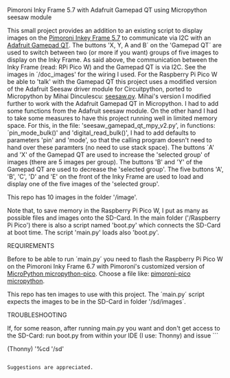 
Pimoroni Inky Frame 5.7 with Adafruit Gamepad QT using Micropython seesaw module

This small project provides an addition to an existing script to display images on the [ Pimoroni Inkey Frame 5.7](https://shop.pimoroni.com/products/inky-frame-5-7?variant=40048398958675) to communicate via I2C with an [Adafruit Gamepad QT](https://www.adafruit.com/product/5743). 
The buttons 'X, Y, A and B´ on the 'Gamepad QT´ are used to switch between two (or more if you want) groups of five images to display on the Inky Frame.
As said above, the communication between the Inky Frame (read: RPi Pico W) and the Gamepad QT is via I2C. See the images in ´/doc_images' for the wiring I used. For the Raspberry Pi Pico W be able to 'talk' with the Gamepad QT this project uses a modified version of the Adafruit Seesaw driver module for Circuitpython, ported to Micropython by Mihai Dinculescu: [seesaw.py](https://github.com/mihai-dinculescu/micropython-adafruit-drivers/blob/master/seesaw/seesaw.py). Mihai's version I modified further to work
with the Adafruit Gamepad QT in Micropython. I had to add some functions from the Adafruit seesaw module. On the other hand I had to take some measures to have this project running well in limited memory space. For this, in the file: 'seesaw_gamepad_qt_mpy_v2.py', in functions: ´pin_mode_bulk()' and 'digital_read_bulk()', I had to add defaults to parameters 'pin' and 'mode', so that the calling program doesn't need to hand over these paramters (no need to use stack space).
The buttons ´A' and 'X' of the Gamepad QT are used to increase the 'selected group' of images (there are 5 images per group). The buttons 'B' and 'Y' of the Gamepad QT are used to decrease the 'selected group'. The five buttons 'A', 'B', 'C', 'D' and 'E' on the front of the Inky Frame are used to load and display one of the five images of the 'selected group'.

This repo has 10 images in the folder '/image'.

Note that, to save memory in the Raspberry Pi Pico W, I put as many as possible files and images onto the SD-Card.
In the main folder ('/Raspberry Pi Pico') there is also a script named 'boot.py' which connects the SD-Card at boot time.
The script 'main.py' loads also 'boot.py'.

REQUIREMENTS

Before to be able to run ´main.py´ you need to flash the Raspberry Pi Pico W on the Pimoroni Inky Frame 6.7 with Pimoroni's customized version of [MicroPython micropython-pico](https://github.com/pimoroni/pimoroni-pico/releases/latest/). Choose a file like: [pimoroni-pico micropython](https://github.com/pimoroni/pimoroni-pico/releases/download/v1.21.0/pimoroni-pico-v1.21.0-micropython.uf2).

This repo has ten images to use with this project. The ´main.py´ script expects the images to be in the SD-Card in folder '/sd/images´.

TROUBLESHOOTING

If, for some reason, after running main.py you want and don't get access to the SD-Card: run boot.py from within your IDE (I use: Thonny) and issue ```

(Thonny) '%cd '/sd' <Enter>
```

Suggestions are appreciated.

